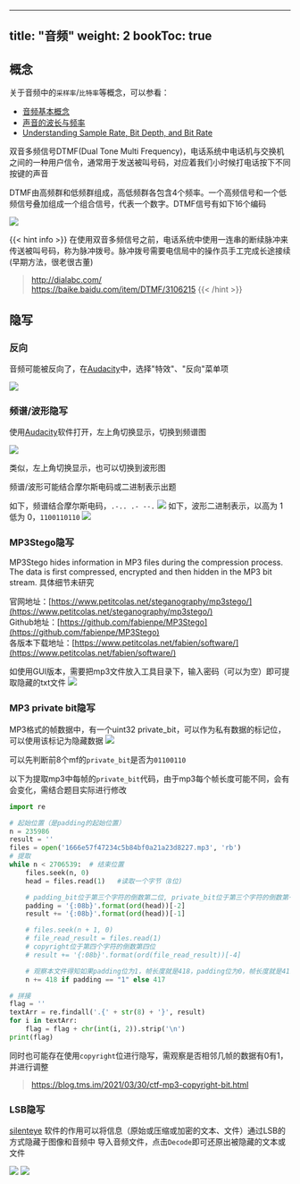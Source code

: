 
---
title: "音频" 
weight: 2
bookToc: true
---

## 概念

关于音频中的`采样率`/`比特率`等概念，可以参看：
- [音频基本概念](http://www.zhangdongxuan.com/2018/09/08/%E9%9F%B3%E9%A2%91%E5%9F%BA%E6%9C%AC%E6%A6%82%E5%BF%B5/)
- [声音的波长与频率](https://zhuanlan.zhihu.com/p/656452163)
- [Understanding Sample Rate, Bit Depth, and Bit Rate](https://www.headphonesty.com/2019/07/sample-rate-bit-depth-bit-rate/)

双音多频信号DTMF(Dual Tone Multi Frequency)，电话系统中电话机与交换机之间的一种用户信令，通常用于发送被叫号码，对应着我们小时候打电话按下不同按键的声音

DTMF由高频群和低频群组成，高低频群各包含4个频率。一个高频信号和一个低频信号叠加组成一个组合信号，代表一个数字。DTMF信号有如下16个编码

![](/data/image/DTMF.jpg)

{{< hint info >}}
在使用双音多频信号之前，电话系统中使用一连串的断续脉冲来传送被叫号码，称为脉冲拨号。脉冲拨号需要电信局中的操作员手工完成长途接续(早期方法，很老很古董)

> http://dialabc.com/  
> https://baike.baidu.com/item/DTMF/3106215
{{< /hint >}}

## 隐写

### 反向

音频可能被反向了，在[Audacity](https://www.audacityteam.org/download/mac/)中，选择"特效"、"反向"菜单项

![](/data/image/Audacity_reverse.jpg)


### 频谱/波形隐写

使用[Audacity](https://www.audacityteam.org/download/mac/)软件打开，左上角切换显示，切换到频谱图

![](/data/image/audacity_spectrogram.jpg)

类似，左上角切换显示，也可以切换到波形图

频谱/波形可能结合摩尔斯电码或二进制表示出题

如下，频谱结合摩尔斯电码，`.-.. .- --.`
![](/data/image/Audacity_morse_code.jpg)
如下，波形二进制表示，以高为 1 低为 0，`1100110110`
![](/data/image/Audacity_binary_code.jpg)

### MP3Stego隐写

MP3Stego hides information in MP3 files during the compression process. The data is first compressed, encrypted and then hidden in the MP3 bit stream. 具体细节未研究

官网地址：[https://www.petitcolas.net/steganography/mp3stego/](https://www.petitcolas.net/steganography/mp3stego/)  
Github地址：[https://github.com/fabienpe/MP3Stego](https://github.com/fabienpe/MP3Stego)  
各版本下载地址：[https://www.petitcolas.net/fabien/software/](https://www.petitcolas.net/fabien/software/)  

如使用GUI版本，需要把mp3文件放入工具目录下，输入密码（可以为空）即可提取隐藏的txt文件
![](/data/image/MP3Steno.jpg)

### MP3 private bit隐写

MP3格式的帧数据中，有一个uint32 private_bit，可以作为私有数据的标记位，可以使用该标记为隐藏数据
![](/data/image/MF_private_bit.jpg)

可以先判断前8个mf的`private_bit`是否为`01100110`

以下为提取mp3中每帧的`private_bit`代码，由于mp3每个帧长度可能不同，会有会变化，需结合题目实际进行修改
```python
import re

# 起始位置（是padding的起始位置）
n = 235986
result = ''
files = open('1666e57f47234c5b84bf0a21a23d8227.mp3', 'rb')
# 提取
while n < 2706539:  # 结束位置
    files.seek(n, 0)
    head = files.read(1)   #读取一个字节（8位)

    # padding_bit位于第三个字符的倒数第二位, private_bit位于第三个字符的倒数第一位
    padding = '{:08b}'.format(ord(head))[-2]
    result += '{:08b}'.format(ord(head))[-1]

    # files.seek(n + 1, 0)
    # file_read_result = files.read(1)
    # copyright位于第四个字符的倒数第四位
    # result += '{:08b}'.format(ord(file_read_result))[-4]

    # 观察本文件得知如果padding位为1，帧长度就是418，padding位为0，帧长度就是417
    n += 418 if padding == "1" else 417

# 拼接
flag = ''
textArr = re.findall('.{' + str(8) + '}', result)
for i in textArr:
    flag = flag + chr(int(i, 2)).strip('\n')
print(flag)
```

同时也可能存在使用`copyright`位进行隐写，需观察是否相邻几帧的数据有0有1，并进行调整

> https://blog.tms.im/2021/03/30/ctf-mp3-copyright-bit.html

### LSB隐写

[silenteye](https://github.com/achorein/silenteye) 软件的作用可以将信息（原始或压缩或加密的文本、文件）通过LSB的方式隐藏于图像和音频中
导入音频文件，点击`Decode`即可还原出被隐藏的文本或文件

![](/data/image/silenteye_text.jpg)
![](/data/image/silenteye_file.jpg)